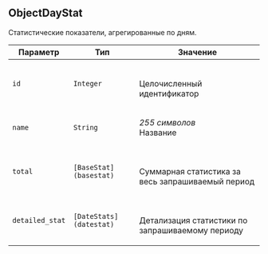 
## ObjectDayStat

Статистические показатели, агрегированные по дням.

<table>
    <thead>
        <tr><th>Параметр</th><th>Тип</th><th>Значение</th></tr>
    </thead>
    <tbody>
        <tr>
            <td><code>id</code></td>
            <td><code>Integer</code></td>
            <td><p><br />Целочисленный идентификатор</p></td>
        </tr><tr>
            <td><code>name</code></td>
            <td><code>String</code></td>
            <td><p><em>255 символов</em> <br />Название</p></td>
        </tr><tr>
            <td><code>total</code></td>
            <td><code>[BaseStat](basestat)</code></td>
            <td><p><br />Суммарная статистика за весь запрашиваемый период</p></td>
        </tr><tr>
            <td><code>detailed_stat</code></td>
            <td><code>[DateStats](datestat)</code></td>
            <td><p><br />Детализация статистики по запрашиваемому периоду</p></td>
        </tr>
    </tbody>
</table>